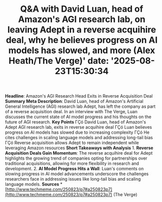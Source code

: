 ﻿---
title: "Q&A with David Luan, head of Amazon's AGI research lab, on leaving Adept in a reverse acquihire deal, why he believes progress on AI models has slowed, and more (Alex Heath/The Verge)'
date: '2025-08-23T15:30:34"
category: "Markets"
summary: ""
slug: "qa with david luan head of amazons agi research lab on leavi"
source_urls:
  - "http://www.techmeme.com/250823/p7#a250823p7"
seo:
  title: "Q&A with David Luan, head of Amazon's AGI research lab, on leaving Adept in a reverse acquihire deal, why he believes progress on AI models has slowed, and more (Alex Heath/The Verge) | Hash n Hedge'
  description: '"
  keywords: ["news", "markets", "brief"]
---
**Headline**: Amazon's AGI Research Head Exits in Reverse Acquisition Deal  **Summary Meta Description**: David Luan, head of Amazon's Artificial General Intelligence (AGI) research lab Adept, has left the company as part of a reverse acquisition deal. In an interview with The Verge, Luan discusses the current state of AI model progress and his thoughts on the future of AGI research.  **Key Points**  ΓÇó David Luan, head of Amazon's Adept AGI research lab, exits in reverse acquihire deal ΓÇó Luan believes progress on AI models has slowed due to increasing complexity ΓÇó He cites challenges in scaling language models and addressing long-tail bias ΓÇó Reverse acquisition allows Adept to remain independent while leveraging Amazon resources  **Short Takeaways with Analysis**  1. **Reverse Acquisition Deals Gain Momentum**: The reverse acquihire deal for Adept highlights the growing trend of companies opting for partnerships over traditional acquisitions, allowing for more flexibility in research and development. 2. **AI Model Progress Hits a Wall**: Luan's comments on slowing progress in AI model advancements underscore the challenges researchers face in addressing issues like long-tail bias and scaling language models.  **Sources** * [http://www.techmeme.com/250823/p7#a250823p7](http://www.techmeme.com/250823/p7#a250823p7) (The Verge) 
